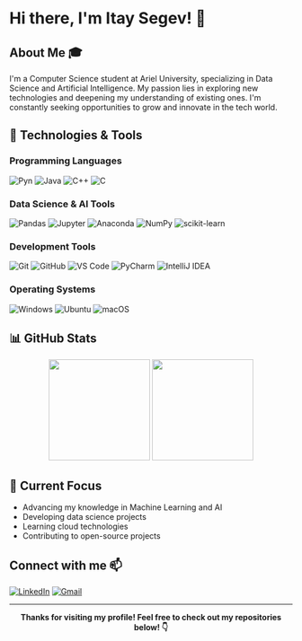 # Hi there, I'm Itay Segev! 👋

## About Me 🎓

I'm a Computer Science student at Ariel University, specializing in Data Science and Artificial Intelligence. My passion lies in exploring new technologies and deepening my understanding of existing ones. I'm constantly seeking opportunities to grow and innovate in the tech world.

## 🔧 Technologies & Tools

### Programming Languages
![Pyn](https://img.shields.io/badge/Python-3776AB?style=for-the-badge&logo=python&logoColor=white)
![Java](https://img.shields.io/badge/Java-ED8B00?style=for-the-badge&logo=openjdk&logoColor=white)
![C++](https://img.shields.io/badge/C++-00599C?style=for-the-badge&logo=cplusplus&logoColor=white)
![C](https://img.shields.io/badge/C-00599C?style=for-the-badge&logo=c&logoColor=white)

### Data Science & AI Tools
![Pandas](https://img.shields.io/badge/Pandas-150458?style=for-the-badge&logo=pandas&logoColor=white)
![Jupyter](https://img.shields.io/badge/Jupyter-F37626?style=for-the-badge&logo=jupyter&logoColor=white)
![Anaconda](https://img.shields.io/badge/Anaconda-44A833?style=for-the-badge&logo=anaconda&logoColor=white)
![NumPy](https://img.shields.io/badge/NumPy-013243?style=for-the-badge&logo=numpy&logoColor=white)
![scikit-learn](https://img.shields.io/badge/scikit--learn-F7931E?style=for-the-badge&logo=scikit-learn&logoColor=white)

### Development Tools
![Git](https://img.shields.io/badge/Git-F05032?style=for-the-badge&logo=git&logoColor=white)
![GitHub](https://img.shields.io/badge/GitHub-181717?style=for-the-badge&logo=github&logoColor=white)
![VS Code](https://img.shields.io/badge/VS_Code-007ACC?style=for-the-badge&logo=visual-studio-code&logoColor=white)
![PyCharm](https://img.shields.io/badge/PyCharm-000000?style=for-the-badge&logo=pycharm&logoColor=white)
![IntelliJ IDEA](https://img.shields.io/badge/IntelliJ_IDEA-000000?style=for-the-badge&logo=intellij-idea&logoColor=white)

### Operating Systems
![Windows](https://img.shields.io/badge/Windows-0078D6?style=for-the-badge&logo=windows&logoColor=white)
![Ubuntu](https://img.shields.io/badge/Ubuntu-E95420?style=for-the-badge&logo=ubuntu&logoColor=white)
![macOS](https://img.shields.io/badge/macOS-000000?style=for-the-badge&logo=apple&logoColor=white)

## 📊 GitHub Stats

<div align="center">
  <img height="180em" src="https://github-readme-stats.vercel.app/api?username=itaysegev1&show_icons=true&theme=radical"/>
  <img height="180em" src="https://github-readme-stats.vercel.app/api/top-langs/?username=itaysegev1&layout=compact&theme=radical"/>
</div>

## 🌱 Current Focus

- Advancing my knowledge in Machine Learning and AI
- Developing data science projects
- Learning cloud technologies
- Contributing to open-source projects

## Connect with me 📫

[![LinkedIn](https://img.shields.io/badge/LinkedIn-0077B5?style=for-the-badge&logo=linkedin&logoColor=white)](https://www.linkedin.com/in/itaysegev1/)
[![Gmail](https://img.shields.io/badge/Gmail-D14836?style=for-the-badge&logo=gmail&logoColor=white)](mailto:itaysegev1234@gmail.com)

---
<div align="center">
  <b>Thanks for visiting my profile! Feel free to check out my repositories below! 👇</b>
</div>
